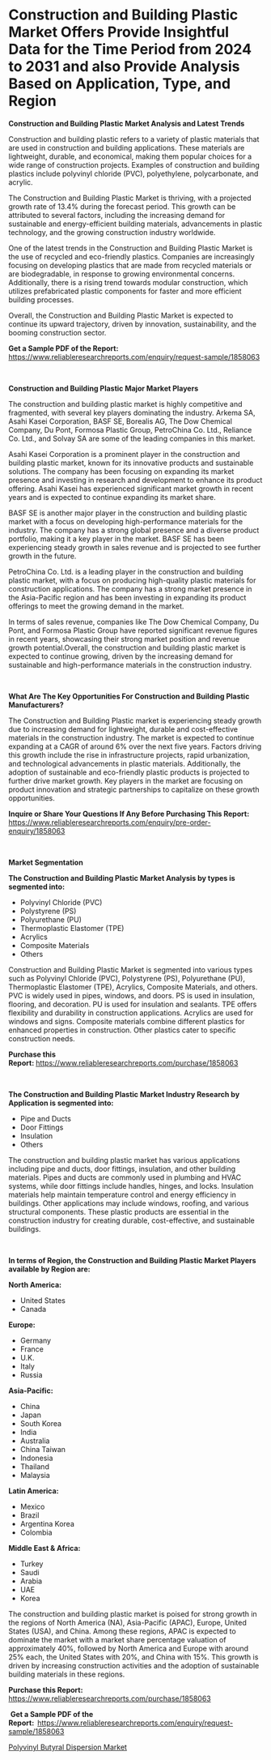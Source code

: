 <p><h1>Construction and Building Plastic Market Offers Provide Insightful Data for the Time Period from 2024 to 2031 and also Provide Analysis Based on Application, Type, and Region</h1></p><p><strong>Construction and Building Plastic Market Analysis and Latest Trends</strong></p>
<p><p>Construction and building plastic refers to a variety of plastic materials that are used in construction and building applications. These materials are lightweight, durable, and economical, making them popular choices for a wide range of construction projects. Examples of construction and building plastics include polyvinyl chloride (PVC), polyethylene, polycarbonate, and acrylic.</p><p>The Construction and Building Plastic Market is thriving, with a projected growth rate of 13.4% during the forecast period. This growth can be attributed to several factors, including the increasing demand for sustainable and energy-efficient building materials, advancements in plastic technology, and the growing construction industry worldwide.</p><p>One of the latest trends in the Construction and Building Plastic Market is the use of recycled and eco-friendly plastics. Companies are increasingly focusing on developing plastics that are made from recycled materials or are biodegradable, in response to growing environmental concerns. Additionally, there is a rising trend towards modular construction, which utilizes prefabricated plastic components for faster and more efficient building processes.</p><p>Overall, the Construction and Building Plastic Market is expected to continue its upward trajectory, driven by innovation, sustainability, and the booming construction sector.</p></p>
<p><strong>Get a Sample PDF of the Report:&nbsp;</strong> <a href="https://www.reliableresearchreports.com/enquiry/request-sample/1858063">https://www.reliableresearchreports.com/enquiry/request-sample/1858063</a></p>
<p>&nbsp;</p>
<p><strong>Construction and Building Plastic Major Market Players</strong></p>
<p><p>The construction and building plastic market is highly competitive and fragmented, with several key players dominating the industry. Arkema SA, Asahi Kasei Corporation, BASF SE, Borealis AG, The Dow Chemical Company, Du Pont, Formosa Plastic Group, PetroChina Co. Ltd., Reliance Co. Ltd., and Solvay SA are some of the leading companies in this market.</p><p>Asahi Kasei Corporation is a prominent player in the construction and building plastic market, known for its innovative products and sustainable solutions. The company has been focusing on expanding its market presence and investing in research and development to enhance its product offering. Asahi Kasei has experienced significant market growth in recent years and is expected to continue expanding its market share.</p><p>BASF SE is another major player in the construction and building plastic market with a focus on developing high-performance materials for the industry. The company has a strong global presence and a diverse product portfolio, making it a key player in the market. BASF SE has been experiencing steady growth in sales revenue and is projected to see further growth in the future.</p><p>PetroChina Co. Ltd. is a leading player in the construction and building plastic market, with a focus on producing high-quality plastic materials for construction applications. The company has a strong market presence in the Asia-Pacific region and has been investing in expanding its product offerings to meet the growing demand in the market.</p><p>In terms of sales revenue, companies like The Dow Chemical Company, Du Pont, and Formosa Plastic Group have reported significant revenue figures in recent years, showcasing their strong market position and revenue growth potential.Overall, the construction and building plastic market is expected to continue growing, driven by the increasing demand for sustainable and high-performance materials in the construction industry.</p></p>
<p>&nbsp;</p>
<p><strong>What Are The Key Opportunities For Construction and Building Plastic Manufacturers?</strong></p>
<p><p>The Construction and Building Plastic market is experiencing steady growth due to increasing demand for lightweight, durable and cost-effective materials in the construction industry. The market is expected to continue expanding at a CAGR of around 6% over the next five years. Factors driving this growth include the rise in infrastructure projects, rapid urbanization, and technological advancements in plastic materials. Additionally, the adoption of sustainable and eco-friendly plastic products is projected to further drive market growth. Key players in the market are focusing on product innovation and strategic partnerships to capitalize on these growth opportunities.</p></p>
<p><strong>Inquire or Share Your Questions If Any Before Purchasing This Report:</strong> <a href="https://www.reliableresearchreports.com/enquiry/pre-order-enquiry/1858063">https://www.reliableresearchreports.com/enquiry/pre-order-enquiry/1858063</a></p>
<p>&nbsp;</p>
<p><strong>Market Segmentation</strong></p>
<p><strong>The Construction and Building Plastic Market Analysis by types is segmented into:</strong></p>
<p><ul><li>Polyvinyl Chloride (PVC)</li><li>Polystyrene (PS)</li><li>Polyurethane (PU)</li><li>Thermoplastic Elastomer (TPE)</li><li>Acrylics</li><li>Composite Materials</li><li>Others</li></ul></p>
<p><p>Construction and Building Plastic Market is segmented into various types such as Polyvinyl Chloride (PVC), Polystyrene (PS), Polyurethane (PU), Thermoplastic Elastomer (TPE), Acrylics, Composite Materials, and others. PVC is widely used in pipes, windows, and doors. PS is used in insulation, flooring, and decoration. PU is used for insulation and sealants. TPE offers flexibility and durability in construction applications. Acrylics are used for windows and signs. Composite materials combine different plastics for enhanced properties in construction. Other plastics cater to specific construction needs.</p></p>
<p><strong>Purchase this Report:&nbsp;</strong><a href="https://www.reliableresearchreports.com/purchase/1858063">https://www.reliableresearchreports.com/purchase/1858063</a></p>
<p>&nbsp;</p>
<p><strong>The Construction and Building Plastic Market Industry Research by Application is segmented into:</strong></p>
<p><ul><li>Pipe and Ducts</li><li>Door Fittings</li><li>Insulation</li><li>Others</li></ul></p>
<p><p>The construction and building plastic market has various applications including pipe and ducts, door fittings, insulation, and other building materials. Pipes and ducts are commonly used in plumbing and HVAC systems, while door fittings include handles, hinges, and locks. Insulation materials help maintain temperature control and energy efficiency in buildings. Other applications may include windows, roofing, and various structural components. These plastic products are essential in the construction industry for creating durable, cost-effective, and sustainable buildings.</p></p>
<p>&nbsp;</p>
<p><strong>In terms of Region, the Construction and Building Plastic Market Players available by Region are:</strong></p>
<p>
    <p> <strong> North America: </strong>
        <ul>
            <li>United States</li>
            <li>Canada</li>
        </ul>
        </p> 
    <p> <strong> Europe: </strong>
        <ul>
            <li>Germany</li>
            <li>France</li>
            <li>U.K.</li>
            <li>Italy</li>
            <li>Russia</li>
        </ul>
        </p> 
    <p> <strong> Asia-Pacific: </strong>
        <ul>
            <li>China</li>
            <li>Japan</li>
            <li>South Korea</li>
            <li>India</li>
            <li>Australia</li>
            <li>China Taiwan</li>
            <li>Indonesia</li>
            <li>Thailand</li>
            <li>Malaysia</li>
        </ul>
        </p> 
    <p> <strong> Latin America: </strong>
        <ul>
            <li>Mexico</li>
            <li>Brazil</li>
            <li>Argentina Korea</li>
            <li>Colombia</li>
        </ul>
        </p> 
    <p> <strong> Middle East & Africa: </strong>
        <ul>
            <li>Turkey</li>
            <li>Saudi</li>
            <li>Arabia</li>
            <li>UAE</li>
            <li>Korea</li>
        </ul>
    </p>
    </p>
<p><p>The construction and building plastic market is poised for strong growth in the regions of North America (NA), Asia-Pacific (APAC), Europe, United States (USA), and China. Among these regions, APAC is expected to dominate the market with a market share percentage valuation of approximately 40%, followed by North America and Europe with around 25% each, the United States with 20%, and China with 15%. This growth is driven by increasing construction activities and the adoption of sustainable building materials in these regions.</p></p>
<p><strong>Purchase this Report: </strong><a href="https://www.reliableresearchreports.com/purchase/1858063">https://www.reliableresearchreports.com/purchase/1858063</a></p>
<p>&nbsp;<strong>Get a Sample PDF of the Report:&nbsp;&nbsp;</strong><a href="https://www.reliableresearchreports.com/enquiry/request-sample/1858063">https://www.reliableresearchreports.com/enquiry/request-sample/1858063</a></p>
<p><strong></strong></p>
<p><p><a href="https://github.com/RichRobinson5/Market-Research-Report-List-4/blob/main/polyvinyl-butyral-dispersion-market.md">Polyvinyl Butyral Dispersion Market</a></p></p>